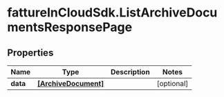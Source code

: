 # fattureInCloudSdk.ListArchiveDocumentsResponsePage

## Properties

Name | Type | Description | Notes
------------ | ------------- | ------------- | -------------
**data** | [**[ArchiveDocument]**](ArchiveDocument.md) |  | [optional] 


